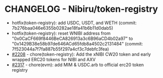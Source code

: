 # CHANGELOG - Nibiru/token-registry

- hotfix(token-registry): add USDC, USDT, and WETH (commit: 7b276baa046e6355b0282ae18fa41b6b11d0dab5)
- hotfix(token-registry): reset WNIBI address from
"0x0CaCF669f8446BeCA826913a3c6B96aCD4b02a97" to
"0x1429B38e58b97de646ACd65fdb8a4502c2131484" (commit: 7f523044a7f7fa887b55f297a4cf3c7debfc3fea)
- [#2208](https://github.com/NibiruChain/nibiru/pull/2208) - chore(token-registry): Add the xNIBI CW20 token and early wrapped ERC20 tokens for NIBI and AXV
- [#2317](https://github.com/NibiruChain/nibiru/pull/2317) - chore(evm): add MIM & USDC.arb to official erc20 token registry
